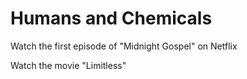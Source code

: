 # Humans and Chemicals

Watch the first episode of "Midnight Gospel" on Netflix

Watch the movie "Limitless"